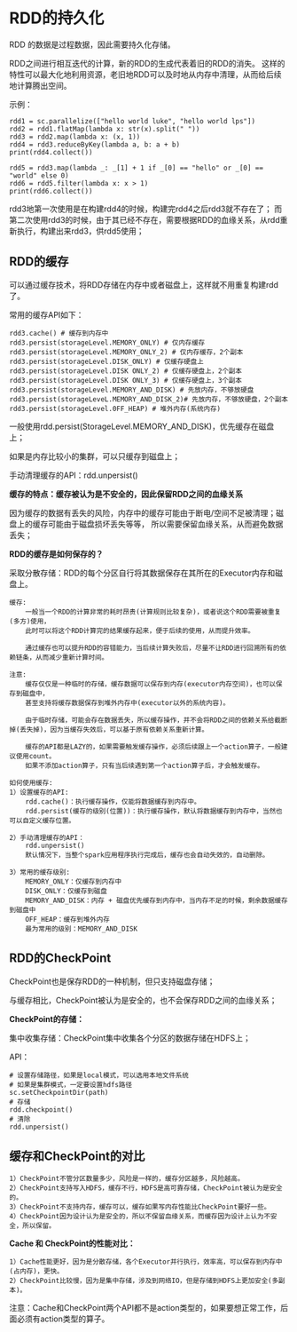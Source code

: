 # RDD的持久化
RDD 的数据是过程数据，因此需要持久化存储。

RDD之间进行相互迭代的计算，新的RDD的生成代表着旧的RDD的消失。
这样的特性可以最大化地利用资源，老旧地RDD可以及时地从内存中清理，从而给后续地计算腾出空间。

示例：
```text
rdd1 = sc.parallelize(["hello world luke", "hello world lps"])
rdd2 = rdd1.flatMap(lambda x: str(x).split(" "))
rdd3 = rdd2.map(lambda x: (x, 1))
rdd4 = rdd3.reduceByKey(lambda a, b: a + b)
print(rdd4.collect())

rdd5 = rdd3.map(lambda _: _[1] + 1 if _[0] == "hello" or _[0] == "world" else 0)
rdd6 = rdd5.filter(lambda x: x > 1)
print(rdd6.collect())
```
rdd3地第一次使用是在构建rdd4的时候，构建完rdd4之后rdd3就不存在了；
而第二次使用rdd3的时候，由于其已经不存在，需要根据RDD的血缘关系，从rdd重新执行，构建出来rdd3，供rdd5使用；

## RDD的缓存
可以通过缓存技术，将RDD存储在内存中或者磁盘上，这样就不用重复构建rdd了。

常用的缓存API如下：
```text
rdd3.cache() # 缓存到内存中
rdd3.persist(storageLevel.MEMORY_ONLY) # 仅内存缓存
rdd3.persist(storageLevel.MEMORY_ONLY_2) # 仅内存缓存，2个副本
rdd3.persist(storageLevel.DISK_ONLY) # 仅缓存硬盘上
rdd3.persist(storageLevel.DISK ONLY_2) # 仅缓存硬盘上，2个副本
rdd3.persist(storageLevel.DISK ONLY_3) # 仅缓存硬盘上，3个副本
rdd3.persist(storageLevel.MEMORY_AND_DISK) # 先放内存，不够放硬盘
rdd3.persist(storageLeveL.MEMORY_AND_DISK_2)# 先放内存，不够放硬盘，2个副本
rdd3.persist(storageLevel.0FF_HEAP) # 堆外内存(系统内存)
```
一般使用rdd.persist(StorageLevel.MEMORY_AND_DISK)，优先缓存在磁盘上；

如果是内存比较小的集群，可以只缓存到磁盘上；

手动清理缓存的API：rdd.unpersist()

**缓存的特点：缓存被认为是不安全的，因此保留RDD之间的血缘关系**

因为缓存的数据有丢失的风险，内存中的缓存可能由于断电/空间不足被清理；磁盘上的缓存可能由于磁盘损坏丢失等等，
所以需要保留血缘关系，从而避免数据丢失；

**RDD的缓存是如何保存的？**

采取分散存储：RDD的每个分区自行将其数据保存在其所在的Executor内存和磁盘上。

```text
缓存:
    一般当一个RDD的计算非常的耗时昂贵(计算规则比较复杂)，或者说这个RDD需要被重复(多方)使用，
    此时可以将这个RDD计算完的结果缓存起来，便于后续的使用，从而提升效率。
    
    通过缓存也可以提升RDD的容错能力，当后续计算失败后，尽量不让RDD进行回溯所有的依赖链条，从而减少重新计算时间。
    
注意:
    缓存仅仅是一种临时的存储，缓存数据可以保存到内存(executor内存空间)，也可以保存到磁盘中，
    甚至支持将缓存数据保存到堆外内存中(executor以外的系统内容)。
    
    由于临时存储，可能会存在数据丢失，所以缓存操作，并不会将RDD之间的依赖关系给截断掉(丢失掉)，因为当缓存失效后，可以基于原有依赖关系重新计算。
    
    缓存的API都是LAZY的，如果需要触发缓存操作，必须后续跟上一个action算子，一般建议使用count。
    如果不添加action算子，只有当后续遇到第一个action算子后，才会触发缓存。
    
如何使用缓存:
1）设置缓存的API:
    rdd.cache()：执行缓存操作，仅能将数据缓存到内存中。
    rdd.persist(缓存的级别(位置))：执行缓存操作，默认将数据缓存到内存中，当然也可以自定义缓存位置。

2）手动清理缓存的API：
    rdd.unpersist()
    默认情况下，当整个spark应用程序执行完成后，缓存也会自动失效的，自动删除。

3）常用的缓存级别:
    MEMORY_ONLY：仅缓存到内存中
    DISK_ONLY：仅缓存到磁盘
    MEMORY_AND_DISK：内存 + 磁盘优先缓存到内存中，当内存不足的时候，剩余数据缓存到磁盘中
    OFF_HEAP：缓存到堆外内存
    最为常用的级别：MEMORY_AND_DISK
```

## RDD的CheckPoint
CheckPoint也是保存RDD的一种机制，但只支持磁盘存储；

与缓存相比，CheckPoint被认为是安全的，也不会保存RDD之间的血缘关系；

**CheckPoint的存储：**

集中收集存储：CheckPoint集中收集各个分区的数据存储在HDFS上；

API：
```text
# 设置存储路径，如果是local模式，可以选用本地文件系统
# 如果是集群模式，一定要设置hdfs路径
sc.setCheckpointDir(path)
# 存储
rdd.checkpoint()
# 清除
rdd.unpersist()
```

## 缓存和CheckPoint的对比
```text
1）CheckPoint不管分区数量多少，风险是一样的，缓存分区越多，风险越高。
2）CheckPoint支持写入HDFS，缓存不行，HDFS是高可靠存储，CheckPoint被认为是安全的。
3）CheckPoint不支持内存，缓存可以，缓存如果写内存性能比CheckPoint要好一些。
4）CheckPoint因为设计认为是安全的，所以不保留血缘关系，而缓存因为设计上认为不安全，所以保留。
```

**Cache 和 CheckPoint的性能对比：**
```text
1）Cache性能更好，因为是分散存储，各个Executor并行执行，效率高，可以保存到内存中(占内存)，更快。
2）CheckPoint比较慢，因为是集中存储，涉及到网络IO，但是存储到HDFS上更加安全(多副本)。
```
注意：Cache和CheckPoint两个API都不是action类型的，如果要想正常工作，后面必须有action类型的算子。
